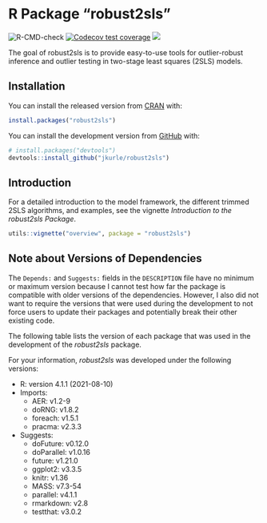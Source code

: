 
<!-- README.md is generated from README.Rmd. Please edit that file -->

# R Package “robust2sls”

<!-- badges: start -->

![R-CMD-check](https://github.com/jkurle/robust2sls/workflows/R-CMD-check/badge.svg?branch=master)
[![Codecov test
coverage](https://codecov.io/gh/jkurle/robust2sls/branch/master/graph/badge.svg)](https://app.codecov.io/gh/jkurle/robust2sls?branch=master)
[![](https://www.r-pkg.org/badges/version/robust2sls?color=blue)](https://cran.r-project.org/package=robust2sls)
<!-- badges: end -->

The goal of robust2sls is to provide easy-to-use tools for
outlier-robust inference and outlier testing in two-stage least squares
(2SLS) models.

## Installation

You can install the released version from
[CRAN](https://CRAN.R-project.org) with:

``` r
install.packages("robust2sls")
```

You can install the development version from
[GitHub](https://github.com/) with:

``` r
# install.packages("devtools")
devtools::install_github("jkurle/robust2sls")
```

## Introduction

For a detailed introduction to the model framework, the different
trimmed 2SLS algorithms, and examples, see the vignette *Introduction to
the robust2sls Package*.

``` r
utils::vignette("overview", package = "robust2sls")
```

## Note about Versions of Dependencies

The `Depends:` and `Suggests:` fields in the `DESCRIPTION` file have no
minimum or maximum version because I cannot test how far the package is
compatible with older versions of the dependencies. However, I also did
not want to require the versions that were used during the development
to not force users to update their packages and potentially break their
other existing code.

The following table lists the version of each package that was used in
the development of the *robust2sls* package.

For your information, *robust2sls* was developed under the following
versions:

-   R: version 4.1.1 (2021-08-10)
-   Imports:
    -   AER: v1.2-9
    -   doRNG: v1.8.2
    -   foreach: v1.5.1
    -   pracma: v2.3.3
-   Suggests:
    -   doFuture: v0.12.0
    -   doParallel: v1.0.16
    -   future: v1.21.0
    -   ggplot2: v3.3.5
    -   knitr: v1.36
    -   MASS: v7.3-54
    -   parallel: v4.1.1
    -   rmarkdown: v2.8
    -   testthat: v3.0.2
